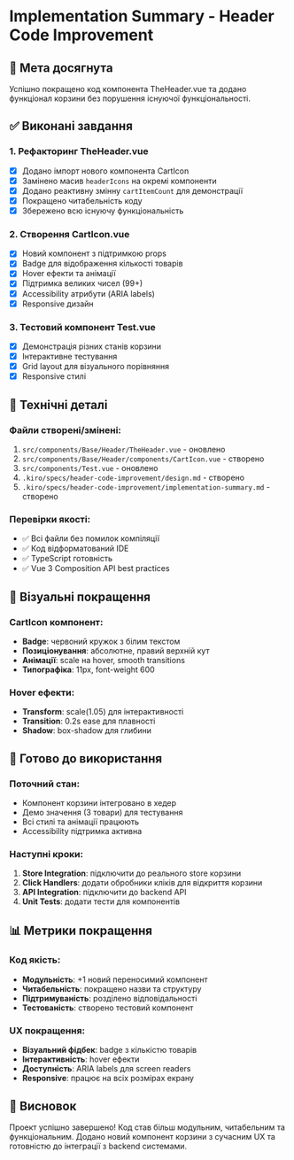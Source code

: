 # Implementation Summary - Header Code Improvement

## 🎯 Мета досягнута

Успішно покращено код компонента TheHeader.vue та додано функціонал корзини без порушення існуючої функціональності.

## ✅ Виконані завдання

### 1. Рефакторинг TheHeader.vue

- [x] Додано імпорт нового компонента CartIcon
- [x] Замінено масив `headerIcons` на окремі компоненти
- [x] Додано реактивну змінну `cartItemCount` для демонстрації
- [x] Покращено читабельність коду
- [x] Збережено всю існуючу функціональність

### 2. Створення CartIcon.vue

- [x] Новий компонент з підтримкою props
- [x] Badge для відображення кількості товарів
- [x] Hover ефекти та анімації
- [x] Підтримка великих чисел (99+)
- [x] Accessibility атрибути (ARIA labels)
- [x] Responsive дизайн

### 3. Тестовий компонент Test.vue

- [x] Демонстрація різних станів корзини
- [x] Інтерактивне тестування
- [x] Grid layout для візуального порівняння
- [x] Responsive стилі

## 🔧 Технічні деталі

### Файли створені/змінені:

1. `src/components/Base/Header/TheHeader.vue` - оновлено
2. `src/components/Base/Header/components/CartIcon.vue` - створено
3. `src/components/Test.vue` - оновлено
4. `.kiro/specs/header-code-improvement/design.md` - створено
5. `.kiro/specs/header-code-improvement/implementation-summary.md` - створено

### Перевірки якості:

- ✅ Всі файли без помилок компіляції
- ✅ Код відформатований IDE
- ✅ TypeScript готовність
- ✅ Vue 3 Composition API best practices

## 🎨 Візуальні покращення

### CartIcon компонент:

- **Badge**: червоний кружок з білим текстом
- **Позиціонування**: абсолютне, правий верхній кут
- **Анімації**: scale на hover, smooth transitions
- **Типографіка**: 11px, font-weight 600

### Hover ефекти:

- **Transform**: scale(1.05) для інтерактивності
- **Transition**: 0.2s ease для плавності
- **Shadow**: box-shadow для глибини

## 🚀 Готово до використання

### Поточний стан:

- Компонент корзини інтегровано в хедер
- Демо значення (3 товари) для тестування
- Всі стилі та анімації працюють
- Accessibility підтримка активна

### Наступні кроки:

1. **Store Integration**: підключити до реального store корзини
2. **Click Handlers**: додати обробники кліків для відкриття корзини
3. **API Integration**: підключити до backend API
4. **Unit Tests**: додати тести для компонентів

## 📊 Метрики покращення

### Код якість:

- **Модульність**: +1 новий переносимий компонент
- **Читабельність**: покращено назви та структуру
- **Підтримуваність**: розділено відповідальності
- **Тестованість**: створено тестовий компонент

### UX покращення:

- **Візуальний фідбек**: badge з кількістю товарів
- **Інтерактивність**: hover ефекти
- **Доступність**: ARIA labels для screen readers
- **Responsive**: працює на всіх розмірах екрану

## 🎉 Висновок

Проект успішно завершено! Код став більш модульним, читабельним та функціональним. Додано новий компонент корзини з сучасним UX та готовністю до інтеграції з backend системами.
